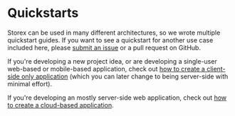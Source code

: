 # Quickstarts

Storex can be used in many different architectures, so we wrote multiple quickstart guides. If you want to see a quickstart for another use case included here, please [submit an issue](https://github.com/WorldBrain/storex-docs/issues/new) or a pull request on GitHub.

If you're developing a new project idea, or are developing a single-user web-based or mobile-based application, check out [how to create a client-side only application](/guides/quickstarts/client-based.md) (which you can later change to being server-side with minimal effort).

If you're developing an mostly server-side web application, check out [how to create a cloud-based application](/guides/cloud-based.md).
